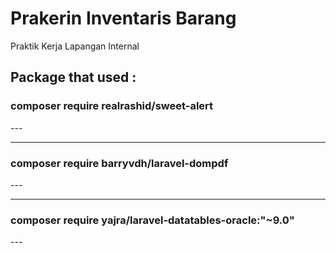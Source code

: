 # Prakerin Inventaris Barang
Praktik Kerja Lapangan Internal

Package that used :
---
<h3>composer require realrashid/sweet-alert</h3>
---

---
<h3>composer require barryvdh/laravel-dompdf</h3>
---

---
<h3>composer require yajra/laravel-datatables-oracle:"~9.0"</h3>
---
